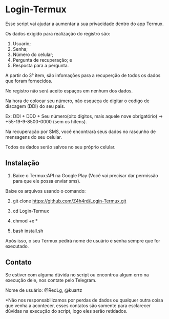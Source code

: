 # Login-Termux

Esse script vai ajudar a aumentar a sua privacidade dentro do app Termux.

Os dados exigido para realização do registro são:
1) Usuario;
2) Senha;
3) Número do celular;
4) Pergunta de recuperação; e
5) Resposta para a pergunta.

A partir do 3° item, são infomações para a recuperção de todos os dados que foram fornecidos.

No registro não será aceito espaços em nenhum dos dados.

Na hora de colocar seu número, não esqueça de digitar o codigo de discagem (DDI) do seu pais.

Ex: DDI + DDD + Seu número(oito digitos, mais aquele nove obrigatório) -> +55-19-9-8500-0000 (sem os hífens).

Na recuperação por SMS, você encontrará seus dados no rascunho de mensagens do seu celular.

Todos os dados serão salvos no seu próprio celular.

## Instalação

1) Baixe o Termux:API na Google Play (Você vai precisar dar permissão para que ele possa enviar sms).

Baixe os arquivos usando o comando:

2) git clone https://github.com/Z4h4rd/Login-Termux.git

3) cd Login-Termux

4) chmod +x *

5) bash install.sh

Após isso, o seu Termux pedirá nome de usuário e senha sempre que for executado.

## Contato

Se estiver com alguma dúvida no script ou encontrou algum erro na execução dele, nos contate pelo Telegram.

Nome de usuário: @RedLg, @kuartz

*Não nos responsabilizamos por perdas de dados ou qualquer outra coisa que venha a acontecer, esses contatos são somente para esclarecer dúvidas na execução do script, logo eles serão retidados.
